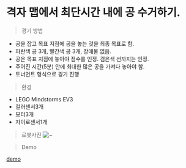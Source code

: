 # 격자 맵에서 최단시간 내에 공 수거하기.

> 경기 방법
- 공을 잡고 목표 지점에 공을 놓는 것을 최종 목표로 함.
- 파란색 공 3개, 빨간색 공 3개, 장애물 없음.
- 공은 목표 지점에 놓아야 점수를 인정. 검은색 선까지는 인정.
- 주어진 시간(5분) 안에 최대한 많은 공을 가져다 놓아야 함.
- 토너먼트 형식으로 경기 진행

> 환경
- LEGO Mindstorms EV3
- 컬러센서3개
- 모터3개
- 자이로센서1개

> 로봇사진
![~]()

> Demo

[demo](https://user-images.githubusercontent.com/87747013/150390931-0375bde6-c68b-46da-b5b1-ac9ffcc31483.mp4)
